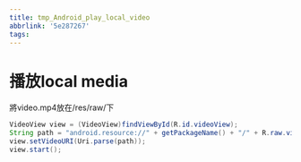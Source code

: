 ```yaml
---
title: tmp_Android_play_local_video
abbrlink: '5e287267'
tags:
---
```

播放local media
===
將video.mp4放在/res/raw/下
```java
VideoView view = (VideoView)findViewById(R.id.videoView);
String path = "android.resource://" + getPackageName() + "/" + R.raw.video;
view.setVideoURI(Uri.parse(path));
view.start();
```